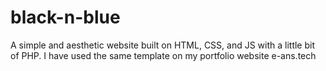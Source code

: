 # black-n-blue
A simple and aesthetic website built on HTML, CSS, and JS with a little bit of PHP. I have used the same template on my portfolio website e-ans.tech
